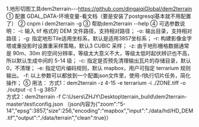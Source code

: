 1.地形切图工具dem2terrain---<https://github.com/dingaiqiGlobal/dem2terrain>
    ① 配置 GDAL_DATA-环境变量-看文档（要是安装了postgresql基本就不用配置了）
    ② cnpm i dem2terrain -g
    ③ 帮助dem2terrain --help
    ④ 可选参数说明：
        -i: 输入 tif 格式的 DEM 文件路径，支持相对路径；
        -o: 输出目录，支持相对路径；
        -g: 指定地形Tile适用坐标系，默认是适用3857坐标系；
        -r: 构建影像金字塔或重投影时设置重采样策略，默认3 CUBIC 采样；
        -z: 由于地形栅格数据通常是 90m、30m 的空间分辨率，等级太大意义不大，等级太低时起伏辨识也不高，所以默认生成中间的 5-14 级；
        -c: 指定是否预先清理输出瓦片的存储目录，默认0，不清理；
        -e: 指定切片编码规则，默认 mapbox，用户可指定 terrarium 规则输出。
        -f: 以上参数可以都放到一个配置json文件里，使用-f执行切片任务，简化操作；
    ⑤ 用法：
        方式1：dem2terrain -z 4-15 -e terrarium -i ./ZONE.tiff -o ./output -c 1 -g 3857  
        方式2：dem2terrain -f C:\Users\ZHJY\Desktop\terrain_build\dem2terrain-master\test\config.json
                （json内容为{"zoom":"5-14","epsg":3857,"size":256,"encoding":"mapbox","input":"./data/hd/HD_DEM.tif","output":"./data/terrain","clean":true}）

